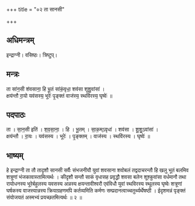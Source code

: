 +++
title = "०२ ता सानसी"

+++
## अधिमन्त्रम्
इन्द्राग्नी। वसिष्ठः। त्रिष्टुप्।

## मन्त्रः
ता सा॑न॒सी श॑वसाना॒ हि भू॒तं सा॑कं॒वृधा॒ शव॑सा शूशु॒वांसा॑ ।  
क्षय॑न्तौ रा॒यो यव॑सस्य॒ भूरेः॑ पृ॒ङ्क्तं वाज॑स्य॒ स्थवि॑रस्य॒ घृष्वेः॑ ॥

## पदपाठः
ता । सा॒न॒सी इति॑ । श॒व॒सा॒ना॒ । हि । भू॒तम् । सा॒क॒म्ऽवृधा॑ । शव॑सा । शू॒शु॒ऽवांसा॑ ।  
क्षय॑न्तौ । रा॒यः । यव॑सस्य । भूरेः॑ । पृ॒ङ्क्तम् । वाज॑स्य । स्थवि॑रस्य । घृष्वेः॑ ॥

## भाष्यम्
हे इन्द्राग्नी ता तौ तादृशौ सानसी सर्वैः संभजनीयौ युवां शवसाना शवोबलं तद्वदाचरन्तौ हि खलु भूतं बलमिव शत्रूणां भंजकावास्तामित्यर्थः । कीदृशौ सन्तौ साकं वृधासह प्रवृद्धौ शवसा बलेन शूश्कुवांसा वर्धमानौ तथा रायोधनस्य भूरेर्बहुलस्य यवसस्य अन्नस्य क्षयन्तावीश्वरौ एवंविधौ युवां स्थविरस्य स्थूलस्य घृष्वेः शत्रूणां घर्षकस्य वाजस्यान्नस्य क्रियाग्रहणमपि कर्तव्यमिति कर्मणः सम्प्रदानत्वाच्चतुर्थ्यर्थेषष्ठी । ईदृशमन्नं पृङ्क्तं संयोजयतं अस्मभ्यं प्रयच्छतमित्यर्थः ॥ २ ॥